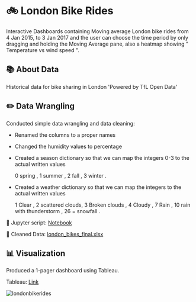 # 🚲 London Bike Rides
Interactive Dashboards containing Moving average London bike rides from 4 Jan 2015, to 3 Jan 2017 and the user can choose the time period by only dragging and holding the Moving Average pane, also a heatmap showing " Temperature vs wind speed ".
## 📚 About Data

Historical data for bike sharing in London 'Powered by TfL Open Data'

## ✏️ Data Wrangling

Conducted simple data wrangling and data cleaning:
- Renamed the columns to a proper names
- Changed the humidity values to percentage
- Created a season dictionary so that we can map the integers 0-3 to the actual written values
  
  0 spring , 1 summer , 2 fall , 3 winter .
- Created a weather dictionary so that we can map the integers to the actual written values
   
  1 Clear  , 2 scattered clouds, 3 Broken clouds , 4 Cloudy ,  7 Rain , 10 rain with thunderstorm , 26 = snowfall .

📍 Jupyter script: [Notebook](https://github.com/youssufhaddad/London-Bikes-Ride/blob/main/london_bikes.ipynb)

📍 Cleaned Data: [london_bikes_final.xlsx](https://github.com/youssufhaddad/London-Bikes-Ride/blob/main/london_bikes_final.xlsx)

## 📊 Visualization

Produced a 1-pager dashboard using Tableau.

Tableau: [Link](https://public.tableau.com/app/profile/youssuf.haddad3286/viz/LondonBikeRidesDashboard_17108549392220/Dashboard?publish=yes)

![londonbikerides](https://github.com/youssufhaddad/London-Bikes-Ride/assets/139700595/5d53e106-b37a-4ba4-b814-09497f38f96e)




